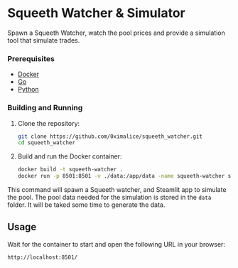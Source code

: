 # Squeeth Watcher & Simulator

Spawn a Squeeth Watcher, watch the pool prices and provide a simulation tool that simulate trades.

### Prerequisites

- [Docker](https://www.docker.com/get-started)
- [Go](https://golang.org/doc/install)
- [Python](https://www.python.org/downloads/)

### Building and Running

1. Clone the repository:

   ```bash
   git clone https://github.com/0ximalice/squeeth_watcher.git
   cd squeeth_watcher
   ```

2. Build and run the Docker container:

   ```bash
   docker build -t squeeth-watcher .
   docker run -p 8501:8501 -v ./data:/app/data -name squeeth-watcher squeeth-watcher
   ```

This command will spawn a Squeeth watcher, and Steamlit app to simulate the pool.
The pool data needed for the simulation is stored in the `data` folder. It will be taked some time to generate the data.

## Usage

Wait for the container to start and open the following URL in your browser:

```ssh
http://localhost:8501/
```
